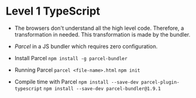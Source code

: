 # Level 1 TypeScript

- The browsers don't understand all the high level code. Therefore, a transformation in needed. This transformation is made by the bundler.
- _Parcel_ in a JS bundler which requires zero configuration.

- Install Parcel
`npm install -g parcel-bundler`
- Running Parcel
`parcel <file-name>.html`
`npm init`

- Compile time with Parcel
`npm install --save-dev parcel-plugin-typescript`
`npm install --save-dev parcel-bundler@1.9.1`
